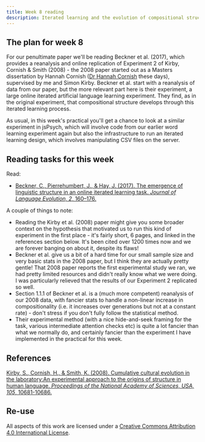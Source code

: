 ```yaml
---
title: Week 8 reading
description: Iterated learning and the evolution of compositional structure
---
```


## The plan for week 8

For our penultimate paper we'll be reading Beckner et al. (2017), which provides a reanalysis and online replication of Experiment 2 of Kirby, Cornish & Smith (2008) - the 2008 paper started out as a Masters dissertation by Hannah Cornish ([Dr Hannah Cornish](https://www.ed.ac.uk/profile/hannah-cornish) these days), supervised by me and Simon Kirby. Beckner et al. start with a reanalysis of data from our paper, but the more relevant part here is their experiment, a large online iterated artificial language learning experiment. They find, as in the original experiment, that compositional structure develops through this iterated learning process.  

As usual, in this week's practical you'll get a chance to look at a similar experiment in jsPsych, which will involve code from our earlier word learning experiment again but also the infrastructure to run an iterated learning design, which involves manipulating CSV files on the server.

## Reading tasks for this week

Read:
- [Beckner, C., Pierrehumbert, J., & Hay, J. (2017). The emergence of linguistic structure in an online iterated learning task. *Journal of Language Evolution, 2*, 160–176.](https://doi.org/10.1093/jole/lzx001)

A couple of things to note:
- Reading the Kirby et al. (2008) paper might give you some broader context on the hypothesis that motivated us to run this kind of experiment in the first place - it's fairly short, 6 pages, and linked in the references section below. It's been cited over 1200 times now and we are forever banging on about it, despite its flaws!
- Beckner et al. give us a bit of a hard time for our small sample size and very basic stats in the 2008 paper, but I think they are actually pretty gentle! That 2008 paper reports the first experimental study we ran, we had pretty limited resources and didn't really know what we were doing. I was particularly relieved that the results of our Experiment 2 replicated so well.
- Section 1.1.1 of Beckner et al. is a (much more competent) reanalysis of our 2008 data, with fancier stats to handle a non-linear increase in compositionality (i.e. it increases over generations but not at a constant rate) - don't stress if you don't fully follow the statistical method.
- Their experimental method (with a nice hide-and-seek framing for the task, various intermediate attention checks etc) is quite a lot fancier than what we normally do, and certainly fancier than the experiment I have implemented in the practical for this week.

## References

[Kirby, S., Cornish, H., & Smith, K. (2008). Cumulative cultural evolution in the laboratory:An experimental approach to the origins of structure in human language. *Proceedings of the National Academy of Sciences, USA, 105*, 10681-10686.](http://www.lel.ed.ac.uk/~kenny/publications/kirby_08_cumulative.pdf)

## Re-use

All aspects of this work are licensed under a [Creative Commons Attribution 4.0 International License](http://creativecommons.org/licenses/by/4.0/).
